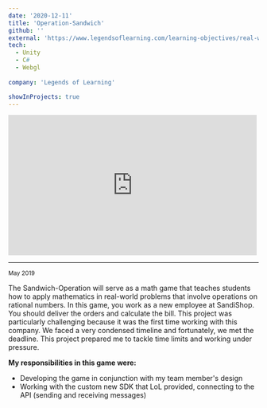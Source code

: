 ```yaml
---
date: '2020-12-11'
title: 'Operation-Sandwich'
github: ''
external: 'https://www.legendsoflearning.com/learning-objectives/real-world-problems-with-rational-numbers-math-games/'
tech:
  - Unity
  - C#
  - Webgl
  
company: 'Legends of Learning'

showInProjects: true
---
```

<iframe width="500" height="282" src="https://www.youtube.com/embed/toYvUEbnXSk" frameborder="0" allow="accelerometer; autoplay; clipboard-write; encrypted-media; gyroscope; picture-in-picture" allowfullscreen></iframe>

--- 
<small> May 2019 </small> 

The Sandwich-Operation will serve as a math game that teaches students how to apply mathematics in real-world problems that involve operations on rational numbers. In this game, you work as a new employee at SandiShop. You should deliver the orders and calculate the bill. This project was particularly challenging because it was the first time working with this company. We faced a very condensed timeline and fortunately, we met the deadline. This project prepared me to tackle time limits and working under pressure. 

**My responsibilities in this game were:**
 - Developing the game in conjunction with my team member's design
 - Working with the custom new SDK that LoL provided, connecting to the API (sending and receiving messages)
 
